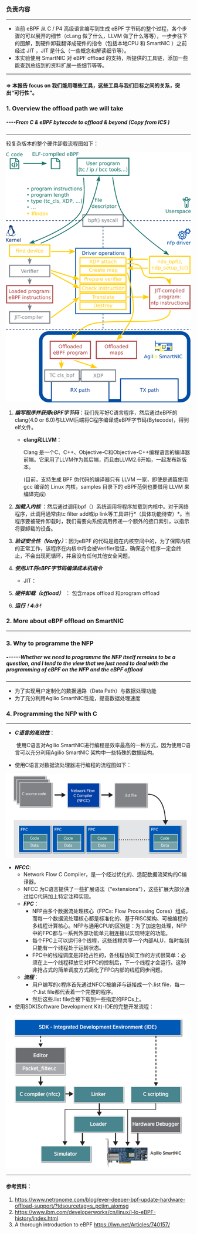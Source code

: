 ### 负责内容

------

- 当前 eBPF 从 C / P4 高级语言编写到生成 eBPF 字节码的整个过程，各个步骤的可以展开的细节（cLang 做了什么，LLVM 做了什么等等），一步步往下的图解，到硬件卸载翻译成硬件的指令（包括本地CPU 和 SmartNIC ）之前经过 JIT ，JIT 是什么（一些概念和解读细节等）。
- 本实验使用 SmartNIC 对 eBPF offload 的支持，所提供的工具链，添加一些能查到总结到的资料扩展一些细节等等。

------

#### => 本报告 focus on 我们能用哪些工具，这些工具与我们目标之间的关系，突出“可行性”。



### 1. Overview the offload path we will take

##### ----From C & eBPF bytecode to offload & beyond (Copy from ICS )

------

较复杂版本的整个硬件卸载流程图如下：

![quentinblog.width-800](./images/quentinblog.width-800.png)

1. ***编写程序并获得eBPF字节码***：我们先写好C语言程序，然后通过eBPF的clang(4.0 or 6.0)与LLVM后端将C程序编译成eBPF字节码(Bytecode)，得到elf文件。

   - **clang和LLVM**：

     Clang 是一个C、C++、Objective-C和Objective-C++编程语言的编译器前端。它采用了LLVM作为其后端，而且由LLVM2.6开始，一起发布新版本。

     (目前，支持生成 BPF 伪代码的编译器只有 LLVM 一家，即使是通篇使用 gcc 编译的 Linux 内核，samples 目录下的 eBPF范例也要借用 LLVM 来编译完成)

     

2. ***加载入内核*** ：然后通过调用bpf（）系统调用将程序加载到内核中。对于网络程序，此调用通常由tc filter add或ip link等工具进行*（具体功能待查）*。当程序要被硬件卸载时，我们需要向系统调用传递一个额外的接口索引，以指示将要卸载的设备。

3. ***验证安全性（Verify）***：因为eBPF 的代码是跑在内核空间中的，为了保障内核的正常工作，该程序在内核中将会被Verifier验证，确保这个程序一定会终止，不会出现死循环，并且没有任何其他安全问题，

4. ***使用JIT将eBPF字节码编译成本机指令*** 

   - JIT：

     

5. ***硬件卸载（offload）*** ： 包含maps offload 和program offload

6. ***运行！~~4.3 !~~***

 

### 2. More about eBPF offload on SmartNIC

------





### 3. Why to programme the NFP

##### ------Whether we need to programme the NFP itself remains to be a question, and I tend to the view that  we just need to deal with the programming of eBPF on the NFP and the eBPF offload

------

- 为了实现用户定制化的数据通路（Data Path）与数据处理功能
- 为了充分利用Agilio SmartNIC性能，提高数据处理速度

### 4. Programming the NFP with C

------

- ***C语言的高效性***：

  ​     使用C语言对Agilio SmartNIC进行编程是效率最高的一种方式，因为使用C语言可以充分利用Agilio SmartNIC 架构中一些特殊的数据结构。

- 使用C语言对数据流处理器进行编程的流程图如下：

![1554206639800](./images/1554206639800.png)



- ***NFCC***:  
  - Network Flow C Compiler，是一个经过优化的、适配数据流架构的C编译器。
  - NFCC 为C语言提供了一些扩展语法（“extensions”），这些扩展大部分通过给C代码加上特定注释实现。
  - ***FPC***：
    - NFP由多个数据流处理核心（FPCs: Flow Processing Cores）组成，而每一个数据流处理核心都是标准化的、基于RISC架构、可被编程的多线程计算核心。NFP与通用CPU的区别是：为了加速包处理，NFP中的FPC都与一系列外部功能单元相连接以实现特定的功能。
    - 每个FPC上可以运行8个线程，这些线程共享一个内部ALU，每时每刻只能有一个线程处于运转状态。
    - FPC中的线程调度是非抢占性的，各线程协同工作的方式很简单：必须在上一个线程释放它对FPC的控制后，下一个线程才会运行。这种非抢占式的简单调度方式简化了FPC内部的线程同步问题。
  - ***流程***：
    - 用户编写的c程序首先通过NFCC被编译与链接成一个.list file，每一个.list file都代表着一个完整的程序。
    - 然后这些.list file会被下载到一些指定的FPCs上。
- 使用SDK(Software Development Kit)-IDE的完整开发流程：

![1554206947241](./images/1554206947241.png)



------

#### 参考资料：

1. <https://www.netronome.com/blog/ever-deeper-bpf-update-hardware-offload-support/?tdsourcetag=s_pctim_aiomsg>
2. <https://www.ibm.com/developerworks/cn/linux/l-lo-eBPF-history/index.html>
3. A thorough introduction to eBPF <https://lwn.net/Articles/740157/>

